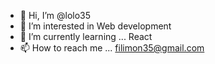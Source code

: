 - 👋 Hi, I’m @lolo35
- 👀 I’m interested in Web development
- 🌱 I’m currently learning ... React
- 📫 How to reach me ... filimon35@gmail.com

<!---
lolo35/lolo35 is a ✨ special ✨ repository because its `README.md` (this file) appears on your GitHub profile.
You can click the Preview link to take a look at your changes.
--->
